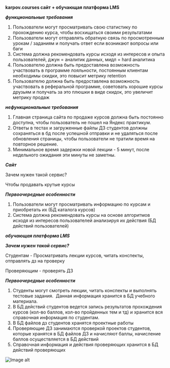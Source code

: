 ﻿
**karpov.courses сайт + обучающая платформа LMS**


***функциональные требования***

1. Пользователи могут просматривать свою статистику по прохождению курса, чтобы восхищаться своими результатами 
2. Пользователи могут отправлять обратную связь по просмотренным урокам / заданиям и получать ответ если возникают вопросы или баги
3. Система должна рекомендовать курсы исходя из интересов и опыта пользователей, джун = аналитик данных, мидл = hard аналитика
4. Пользователю должна быть предоставлена возможность участвовать в программе лояльности, постоянным клиентам необходимы скидки, это повысит метрику retention 
5. Пользователю должна быть предоставлена возможность участвовать в реферальной программе, советовать хорошие курсы друзьям и получать за это плюшки в виде скидок, это увеличит метрику продаж 


***нефункциональные требования***

1. Главная страница сайта по продаже курсов должна быть постоянно доступна, чтобы пользователь не пошел на Яндекс практикум.
2. Ответы в тестах и загруженные файлы ДЗ студентов должны сохраняться в бд после успешной отправки и не удаляться после обновления страницы, чтобы пользователи не тратили время на повторное решение.
3. Минимальное время задержки новой лекции - 5 минут, после недельного ожидания эти минуты не заметны.


***Cайт***

Зачем нужен такой сервис? 

Чтобы продавать крутые курсы

***Первоочередные особенности***

1. Пользователи могут просматривать информацию по курсам и приобретать их (БД каталога курсов)
2. Система должна рекомендовать курсы на основе алгоритмов исходя из интересов пользователей анализируя их действия (БД действий пользователей)

***обучающая платформа LMS***

***Зачем нужен такой сервис?***

Студентам - Просматривать лекции курсов, читать конспекты, отправлять дз на проверку

Проверяющим - проверять ДЗ

***Первоочередные особенности***
1. Студенты могут смотреть лекции, читать конспекты и выполнять тестовые задания.  Данная информация хранится в БД учебного материала. 
2. В БД действий студентов ведется запись результатов прохождения курсов (кол-во баллов, кол-во пройденных тем и тд) и хранится вся справочная информация по студентам.
3. В БД файлов дз студентов хранятся проектные работы
4. Проверяющие ДЗ занимаются проверкой проектов студентов, которые хранятся в БД файлов ДЗ и начисляют баллы, начисление баллов осуществляется в БД действий 
5. Справочная информация и действия проверяющих хранится в БД действий проверяющих 


![Image alt](https://github.com/dmatwe/projects/tree/main/System_design/проекты/png/karpov-high.png)


